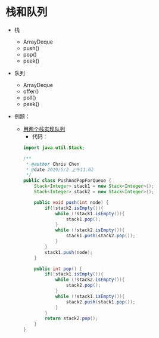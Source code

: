 栈和队列
===========
+ 栈
  + ArrayDeque
  + push()
  + pop()
  + peek()

+ 队列
  + ArrayDeque
  + offer()
  + poll()
  + peek()
  
+ 例题：
  + [用两个栈实现队列](https://www.nowcoder.com/practice/54275ddae22f475981afa2244dd448c6?tpId=13&tqId=11158&tPage=1&rp=1&ru=/ta/coding-interviews&qru=/ta/coding-interviews/question-ranking)
    + 代码：
    ```java
    import java.util.Stack;
    
    /**
     * @author Chris Chen
     * @date 2019/5/2 上午11:02
     */
    public class PushAndPopForQueue {
        Stack<Integer> stack1 = new Stack<Integer>();
        Stack<Integer> stack2 = new Stack<Integer>();
    
        public void push(int node) {
            if(!stack2.isEmpty()){
                while (!stack1.isEmpty()){
                    stack1.pop();
                }
                while (!stack2.isEmpty()){
                    stack1.push(stack2.pop());
                }
            }
            stack1.push(node);
        }
    
        public int pop() {
            if(!stack1.isEmpty()){
                while (!stack2.isEmpty()){
                    stack2.pop();
                }
                while (!stack1.isEmpty()){
                    stack2.push(stack1.pop());
                }
            }
            return stack2.pop();
        }
    }

    ```